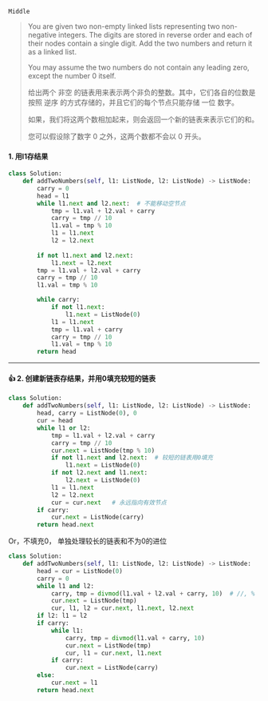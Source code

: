 `Middle`

> You are given two non-empty linked lists representing two non-negative integers. The digits are stored in reverse order and each of their nodes contain a single digit. Add the two numbers and return it as a linked list.
>
> You may assume the two numbers do not contain any leading zero, except the number 0 itself.
>
> 给出两个 非空 的链表用来表示两个非负的整数。其中，它们各自的位数是按照 逆序 的方式存储的，并且它们的每个节点只能存储 一位 数字。
>
> 如果，我们将这两个数相加起来，则会返回一个新的链表来表示它们的和。
>
> 您可以假设除了数字 0 之外，这两个数都不会以 0 开头。
>

#### 1. 用l1存结果

```python
class Solution:
    def addTwoNumbers(self, l1: ListNode, l2: ListNode) -> ListNode:
        carry = 0
        head = l1
        while l1.next and l2.next:  # 不能移动空节点
            tmp = l1.val + l2.val + carry
            carry = tmp // 10
            l1.val = tmp % 10
            l1 = l1.next
            l2 = l2.next
        
        if not l1.next and l2.next:
            l1.next = l2.next
        tmp = l1.val + l2.val + carry  
        carry = tmp // 10
        l1.val = tmp % 10

        while carry:
            if not l1.next:
                l1.next = ListNode(0)
            l1 = l1.next
            tmp = l1.val + carry
            carry = tmp // 10
            l1.val = tmp % 10
        return head
```

---

#### :+1: 2. 创建新链表存结果，并用0填充较短的链表

```python
class Solution:
    def addTwoNumbers(self, l1: ListNode, l2: ListNode) -> ListNode:
        head, carry = ListNode(0), 0
        cur = head
        while l1 or l2:
            tmp = l1.val + l2.val + carry
            carry = tmp // 10
            cur.next = ListNode(tmp % 10)  
            if not l1.next and l2.next:  # 较短的链表用0填充
                l1.next = ListNode(0)
            if not l2.next and l1.next:
                l2.next = ListNode(0)
            l1 = l1.next
            l2 = l2.next
            cur = cur.next   # 永远指向有效节点
        if carry:
            cur.next = ListNode(carry)
        return head.next
```

Or，不填充0， 单独处理较长的链表和不为0的进位
```python
class Solution:
    def addTwoNumbers(self, l1: ListNode, l2: ListNode) -> ListNode:
        head = cur = ListNode(0)
        carry = 0
        while l1 and l2:
            carry, tmp = divmod(l1.val + l2.val + carry, 10)  # //, %
            cur.next = ListNode(tmp)
            cur, l1, l2 = cur.next, l1.next, l2.next
        if l2: l1 = l2
        if carry:
            while l1:
                carry, tmp = divmod(l1.val + carry, 10)
                cur.next = ListNode(tmp)
                cur, l1 = cur.next, l1.next 
            if carry:
                cur.next = ListNode(carry)
        else:
            cur.next = l1
        return head.next
```

